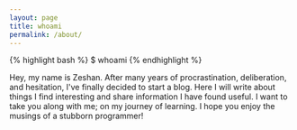 ```yaml
---
layout: page
title: whoami
permalink: /about/
---
```

{% highlight bash %}
$ whoami
{% endhighlight %}

Hey, my name is Zeshan. After many years of procrastination, deliberation, and hesitation, I've finally decided to start a blog.
Here I will write about things I find interesting and share information I have found useful. I want to take you along with me; on my journey of learning.
I hope you enjoy the musings of a stubborn programmer!
